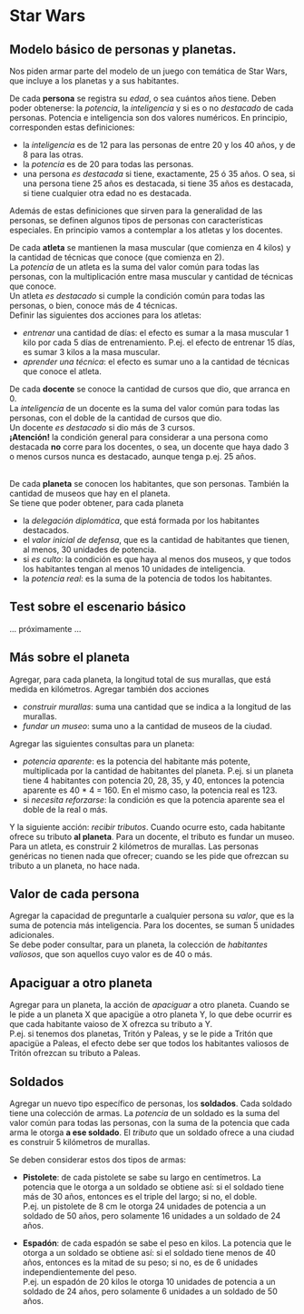 # Star Wars

## Modelo básico de personas y planetas.

Nos piden armar parte del modelo de un juego con temática de Star Wars, que incluye a los planetas y a sus habitantes.

De cada **persona** se registra su _edad_, o sea cuántos años tiene. Deben poder obtenerse: la _potencia_, la _inteligencia_ y si es o no _destacado_ de cada personas. Potencia e inteligencia son dos valores numéricos.
En principio, corresponden estas definiciones:
- la _inteligencia_ es de 12 para las personas de entre 20 y los 40 años, y de 8 para las otras.
- la _potencia_ es de 20 para todas las personas.
- una persona _es destacada_ si tiene, exactamente, 25 ó 35 años. O sea, si una persona tiene 25 años es destacada, si tiene 35 años es destacada, si tiene cualquier otra edad no es destacada.

Además de estas definiciones que sirven para la generalidad de las personas, se definen algunos tipos de personas con características especiales. En principio vamos a contemplar a los atletas y los docentes.

De cada **atleta** se mantienen la masa muscular (que comienza en 4 kilos) y la cantidad de técnicas que conoce (que comienza en 2).  
La _potencia_ de un atleta es la suma del valor común para todas las personas, con la multiplicación entre masa muscular y cantidad de técnicas que conoce.  
Un atleta _es destacado_ si cumple la condición común para todas las personas, o bien, conoce más de 4 técnicas.  
Definir las siguientes dos acciones para los atletas:
- _entrenar_ una cantidad de días: el efecto es sumar a la masa muscular 1 kilo por cada 5 días de entrenamiento. P.ej. el efecto de entrenar 15 días, es sumar 3 kilos a la masa muscular.
- _aprender una técnica_: el efecto es sumar uno a la cantidad de técnicas que conoce el atleta.

De cada **docente** se conoce la cantidad de cursos que dio, que arranca en 0.  
La _inteligencia_ de un docente es la suma del valor común para todas las personas, con el doble de la cantidad de cursos que dio.  
Un docente _es destacado_ si dio más de 3 cursos.  
**¡Atención!** la condición general para considerar a una persona como destacada **no** corre para los docentes, o sea, un docente que haya dado 3 o menos cursos nunca es destacado, aunque tenga p.ej. 25 años. <br/><br/>

De cada **planeta** se conocen los habitantes, que son personas. También la cantidad de museos que hay en el planeta.  
Se tiene que poder obtener, para cada planeta
- la _delegación diplomática_, que está formada por los habitantes destacados.
- el _valor inicial de defensa_, que es la cantidad de habitantes que tienen, al menos, 30 unidades de potencia.
- si _es culto_: la condición es que haya al menos dos museos, y que todos los habitantes tengan al menos 10 unidades de inteligencia.
- la _potencia real_: es la suma de la potencia de todos los habitantes. 


## Test sobre el escenario básico

... próximamente ...


## Más sobre el planeta

Agregar, para cada planeta, la longitud total de sus murallas, que está medida en kilómetros. Agregar también dos acciones
- _construir murallas_: suma una cantidad que se indica a la longitud de las murallas.
- _fundar un museo_: suma uno a la cantidad de museos de la ciudad.

Agregar las siguientes consultas para un planeta:
- _potencia aparente_: es la potencia del habitante más potente, multiplicada por la cantidad de habitantes del planeta. P.ej. si un planeta tiene 4 habitantes con potencia 20, 28, 35, y 40, entonces la potencia aparente es 40 * 4 = 160. En el mismo caso, la potencia real es 123.
- si _necesita reforzarse_: la condición es que la potencia aparente sea el doble de la real o más.

Y la siguiente acción: _recibir tributos_. Cuando ocurre esto, cada habitante ofrece su tributo **al planeta**. Para un docente, el tributo es fundar un museo. Para un atleta, es construir 2 kilómetros de murallas. Las personas genéricas no tienen nada que ofrecer; cuando se les pide que ofrezcan su tributo a un planeta, no hace nada. 


## Valor de cada persona
Agregar la capacidad de preguntarle a cualquier persona su _valor_, que es la suma de potencia más inteligencia. Para los docentes, se suman 5 unidades adicionales.  
Se debe poder consultar, para un planeta, la colección de _habitantes valiosos_, que son aquellos cuyo valor es de 40 o más.


## Apaciguar a otro planeta
Agregar para un planeta, la acción de _apaciguar_ a otro planeta.
Cuando se le pide a un planeta X que apacigüe a otro planeta Y, lo que debe ocurrir es que cada habitante vaioso de X ofrezca su tributo a Y.   
P.ej. si tenemos dos planetas, Tritón y Paleas, y se le pide a Tritón que apacigüe a Paleas, el efecto debe ser que todos los habitantes valiosos de Tritón ofrezcan su tributo a Paleas.


## Soldados
Agregar un nuevo tipo específico de personas, los **soldados**. Cada soldado tiene una colección de armas.
La _potencia_ de un soldado es la suma del valor común para todas las personas, con la suma de la potencia que cada arma le otorga **a ese soldado**.
El _tributo_ que un soldado ofrece a una ciudad es construir 5 kilómetros de murallas.

Se deben considerar estos dos tipos de armas:
- **Pistolete**: de cada pistolete se sabe su largo en centímetros. 
La potencia que le otorga a un soldado se obtiene así: si el soldado tiene más de 30 años, entonces es el triple del largo; si no, el doble.  
P.ej. un pistolete de 8 cm le otorga 24 unidades de potencia a un soldado de 50 años, pero solamente 16 unidades a un soldado de 24 años.

- **Espadón**: de cada espadón se sabe el peso en kilos.
La potencia que le otorga a un soldado se obtiene así: si el soldado tiene menos de 40 años, entonces es la mitad de su peso; si no, es de 6 unidades independientemente del peso.  
P.ej. un espadón de 20 kilos le otorga 10 unidades de potencia a un soldado de 24 años, pero solamente 6 unidades a un soldado de 50 años.
  
